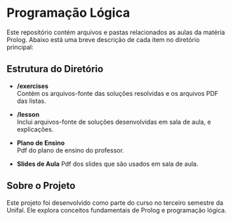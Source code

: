 # Programação Lógica

Este repositório contém arquivos e pastas relacionados as aulas da matéria Prolog. Abaixo está uma breve descrição de cada item no diretório principal:

## Estrutura do Diretório

- **/exercises**  
    Contém os arquivos-fonte das soluções resolvidas e os arquivos PDF das listas.

- **/lesson**  
    Inclui arquivos-fonte de soluções desenvolvidas em sala de aula, e explicações.

- **Plano de Ensino**  
    Pdf do plano de ensino do professor.

- **Slides de Aula**
    Pdf dos slides que são usados em sala de aula.

## Sobre o Projeto

Este projeto foi desenvolvido como parte do curso no terceiro semestre da Unifal. Ele explora conceitos fundamentais de Prolog e programação lógica.
